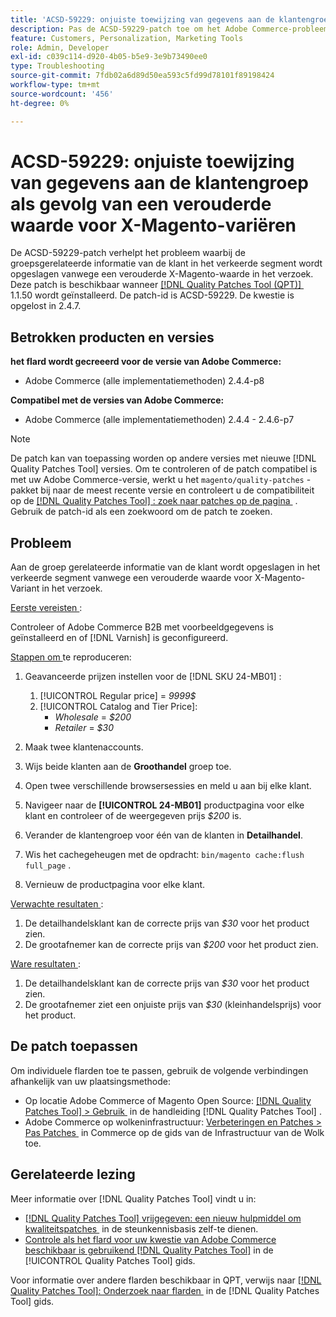 ```yaml
---
title: 'ACSD-59229: onjuiste toewijzing van gegevens aan de klantengroep als gevolg van een verouderde waarde voor X-Magento-variëren'
description: Pas de ACSD-59229-patch toe om het Adobe Commerce-probleem op te lossen, waarbij de groepsgerelateerde informatie van de klant in het verkeerde segment wordt opgeslagen vanwege een verouderde X-Magento-waarde in het verzoek.
feature: Customers, Personalization, Marketing Tools
role: Admin, Developer
exl-id: c039c114-d920-4b05-b5e9-3e9b73490ee0
type: Troubleshooting
source-git-commit: 7fdb02a6d89d50ea593c5fd99d78101f89198424
workflow-type: tm+mt
source-wordcount: '456'
ht-degree: 0%

---
```


# ACSD-59229: onjuiste toewijzing van gegevens aan de klantengroep als gevolg van een verouderde waarde voor X-Magento-variëren

De ACSD-59229-patch verhelpt het probleem waarbij de groepsgerelateerde informatie van de klant in het verkeerde segment wordt opgeslagen vanwege een verouderde X-Magento-waarde in het verzoek. Deze patch is beschikbaar wanneer [[!DNL Quality Patches Tool (QPT)] &#x200B;](https://experienceleague.adobe.com/nl/docs/commerce-operations/tools/quality-patches-tool/quality-patches-tool-to-self-serve-quality-patches) 1.1.50 wordt geïnstalleerd. De patch-id is ACSD-59229. De kwestie is opgelost in 2.4.7.

## Betrokken producten en versies

**het flard wordt gecreeerd voor de versie van Adobe Commerce:**

* Adobe Commerce (alle implementatiemethoden) 2.4.4-p8

**Compatibel met de versies van Adobe Commerce:**

* Adobe Commerce (alle implementatiemethoden) 2.4.4 - 2.4.6-p7

>[!NOTE]
>
>De patch kan van toepassing worden op andere versies met nieuwe [!DNL Quality Patches Tool] versies. Om te controleren of de patch compatibel is met uw Adobe Commerce-versie, werkt u het `magento/quality-patches` -pakket bij naar de meest recente versie en controleert u de compatibiliteit op de [[!DNL Quality Patches Tool] : zoek naar patches op de pagina &#x200B;](https://experienceleague.adobe.com/tools/commerce-quality-patches/index.html?lang=nl-NL) . Gebruik de patch-id als een zoekwoord om de patch te zoeken.

## Probleem

Aan de groep gerelateerde informatie van de klant wordt opgeslagen in het verkeerde segment vanwege een verouderde waarde voor X-Magento-Variant in het verzoek.

<u> Eerste vereisten </u>:

Controleer of Adobe Commerce B2B met voorbeeldgegevens is geïnstalleerd en of [!DNL Varnish] is geconfigureerd.

<u> Stappen om </u> te reproduceren:

1. Geavanceerde prijzen instellen voor de [!DNL SKU 24-MB01] :
   1. [!UICONTROL Regular price] = *9999$*
   1. [!UICONTROL Catalog and Tier Price]:
      * *Wholesale* = *$200*
      * *Retailer* = *$30*

1. Maak twee klantenaccounts.
1. Wijs beide klanten aan de **Groothandel** groep toe.
1. Open twee verschillende browsersessies en meld u aan bij elke klant.
1. Navigeer naar de **[!UICONTROL 24-MB01]** productpagina voor elke klant en controleer of de weergegeven prijs *$200* is.
1. Verander de klantengroep voor één van de klanten in **Detailhandel**.
1. Wis het cachegeheugen met de opdracht: `bin/magento cache:flush full_page` .
1. Vernieuw de productpagina voor elke klant.

<u> Verwachte resultaten </u>:

1. De detailhandelsklant kan de correcte prijs van *$30* voor het product zien.
1. De grootafnemer kan de correcte prijs van *$200* voor het product zien.

<u> Ware resultaten </u>:

1. De detailhandelsklant kan de correcte prijs van *$30* voor het product zien.
1. De grootafnemer ziet een onjuiste prijs van *$30* (kleinhandelsprijs) voor het product.

## De patch toepassen

Om individuele flarden toe te passen, gebruik de volgende verbindingen afhankelijk van uw plaatsingsmethode:

* Op locatie Adobe Commerce of Magento Open Source: [[!DNL Quality Patches Tool] > Gebruik &#x200B;](/help/tools/quality-patches-tool/usage.md) in de handleiding [!DNL Quality Patches Tool] .
* Adobe Commerce op wolkeninfrastructuur: [&#x200B; Verbeteringen en Patches > Pas Patches &#x200B;](https://experienceleague.adobe.com/docs/commerce-cloud-service/user-guide/develop/upgrade/apply-patches.html?lang=nl-NL) in Commerce op de gids van de Infrastructuur van de Wolk toe.

## Gerelateerde lezing

Meer informatie over [!DNL Quality Patches Tool] vindt u in:

* [[!DNL Quality Patches Tool]  vrijgegeven: een nieuw hulpmiddel om kwaliteitspatches &#x200B;](https://experienceleague.adobe.com/nl/docs/commerce-operations/tools/quality-patches-tool/quality-patches-tool-to-self-serve-quality-patches) in de steunkennisbasis zelf-te dienen.
* [&#x200B; Controle als het flard voor uw kwestie van Adobe Commerce beschikbaar is gebruikend  [!DNL Quality Patches Tool]](/help/tools/quality-patches-tool/patches-available-in-qpt/check-patch-for-magento-issue-with-magento-quality-patches.md) in de [!UICONTROL Quality Patches Tool] gids.


Voor informatie over andere flarden beschikbaar in QPT, verwijs naar [[!DNL Quality Patches Tool]: Onderzoek naar flarden &#x200B;](https://experienceleague.adobe.com/tools/commerce-quality-patches/index.html?lang=nl-NL) in de [!DNL Quality Patches Tool] gids.
